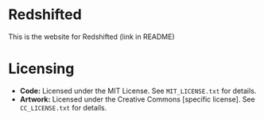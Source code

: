 # Redshifted
This is the website for Redshifted (link in README)


# Licensing

- **Code:** Licensed under the MIT License. See `MIT_LICENSE.txt` for details.
- **Artwork:** Licensed under the Creative Commons [specific license]. See `CC_LICENSE.txt` for details.
